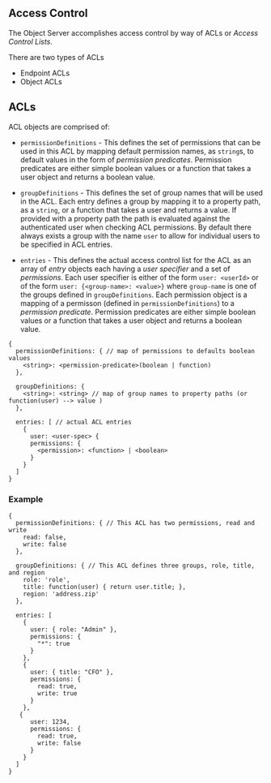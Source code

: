 Access Control
----------

The Object Server accomplishes access control by way of ACLs or _Access Control Lists_. 

There are two types of ACLs
* Endpoint ACLs
* Object ACLs

ACLs
----------

ACL objects are comprised of:

* ```permissionDefinitions``` - This defines the set of permissions that can be used in this ACL by mapping default permission names, as ```string```s, to default values in the form of _permission predicates_. Permission predicates are either simple boolean values or a function that takes a user object and returns a boolean value. 

* ```groupDefinitions``` - This defines the set of group names that will be used in the ACL. Each entry defines a group by mapping it to a property path, as a ```string```, or a function that takes a user and returns a value. If provided with a property path the path is evaluated against the authenticated user when checking ACL permissions. By default there always exists a group with the name ```user``` to allow for individual users to be specified in ACL entries. 

* ```entries``` - This defines the actual access control list for the ACL as an array of _entry_ objects each having a _user specifier_ and a set of _permissions_. Each user specifier is either of the form ```user: <userId>``` or of the form ```user: {<group-name>: <value>}``` where ```group-name``` is one of the groups defined in ```groupDefinitions```. Each permission object is a mapping of a permisson (defined in ```permissionDefinitions```) to a _permission predicate_. Permission predicates are either simple boolean values or a function that takes a user object and returns a boolean value. 

```node
{
  permissionDefinitions: { // map of permissions to defaults boolean values
    <string>: <permission-predicate>(boolean | function)
  },
  
  groupDefinitions: {
    <string>: <string> // map of group names to property paths (or function(user) --> value )
  },
  
  entries: [ // actual ACL entries 
    {
      user: <user-spec> { 
      permissions: { 
        <permission>: <function> | <boolean>
      }
    }
  ]
}
```

### Example
```node
{
  permissionDefinitions: { // This ACL has two permissions, read and write
    read: false,
    write: false
  },
  
  groupDefinitions: { // This ACL defines three groups, role, title, and region
    role: 'role',
    title: function(user) { return user.title; },
    region: 'address.zip'
  },
  
  entries: [
    {
      user: { role: "Admin" },
      permissions: {
        "*": true
      }
    },
    {
      user: { title: "CFO" },
      permissions: {
        read: true,
        write: true
      }
    },
   {
      user: 1234,
      permissions: {
        read: true,
        write: false
      }
    }
  ]
}
```
